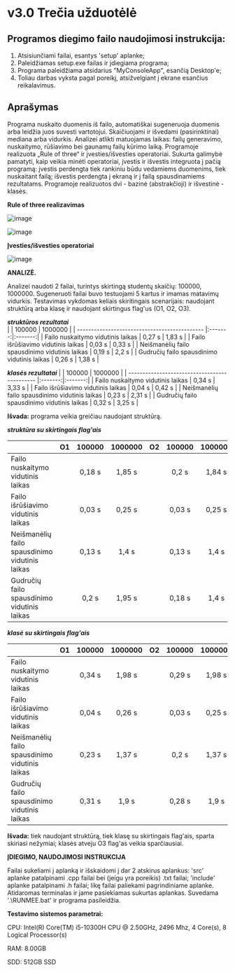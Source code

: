 # v3.0 Trečia užduotėlė

## Programos diegimo failo naudojimosi instrukcija:
1. Atsisiunčiami failai, esantys 'setup' aplanke;
2. Paleidžiamas setup.exe failas ir įdiegiama programa;
3. Programa paleidžiama atsidarius "MyConsoleApp", esančią Desktop'e;
4. Toliau darbas vyksta pagal poreikį, atsižvelgiant į ekrane esančius reikalavimus.

## Aprašymas
Programa nuskaito duomenis iš failo, automatiškai sugeneruoja duomenis arba leidžia juos suvesti vartotojui. 
Skaičiuojami ir išvedami (pasirinktinai) mediana arba vidurkis. 
Analizei atlikti matuojamas laikas: failų generavimo, nuskaitymo, rūšiavimo bei gaunamų failų kūrimo laiką. 
Programoje realizuota „Rule of three“ ir įvesties/išvesties operatoriai. 
Sukurta galimybė pamatyti, kaip veikia minėti operatoriai, įvestis ir išvestis integruota į pačią programą: įvestis perdengta tiek rankiniu būdu vedamiems duomenims, tiek nuskaitant failą; išvestis perdengta į ekraną ir į failą spausdinamiems rezultatams. 
Programoje realizuotos dvi - bazinė (abstrakčioji) ir išvestinė - klasės.


**Rule of three realizavimas**

![image](https://github.com/AusrineBudzeviciute/Project2/assets/145910900/a72a862c-e4e6-480f-ae71-95dfe7bad001)

![image](https://github.com/AusrineBudzeviciute/Project2/assets/145910900/afc4d8ad-5c2d-4aa2-a8e1-2de3b2388c78)

**Įvesties/išvesties operatoriai**

![image](https://github.com/AusrineBudzeviciute/Project2/assets/145910900/fc7bdaef-fa06-4b8b-9853-947a5a3f563a)

**ANALIZĖ.** 

Analizei naudoti 2 failai, turintys skirtingą studentų skaičių: 100000, 1000000. Sugeneruoti failai buvo testuojami 5 kartus ir imamas matavimų vidurkis. Testavimas vykdomas keliais skiritingais scenarijais: 
naudojant struktūrą arba klasę ir naudojant skirtingus flag'us (O1, O2, O3).

**_struktūros rezultatai_**                                                 
|                                                 |  100000 | 1000000 |
| ---------------------------------------------   |:-------:|:-------:|
|  Failo nuskaitymo vidutinis laikas              | 0,27 s  |  1,83 s |
|  Failo išrūšiavimo vidutinis laikas             | 0,03 s  |  0,33 s |
|  Neišmanėlių failo spausdinimo vidutinis laikas | 0,19 s  |  2,2 s  |
|  Gudručių failo spausdinimo vidutinis laikas    | 0,26 s  |  1,38 s |

**_klasės rezultatai_** 
|                                                 |  100000 | 1000000 |
| ---------------------------------------------   |:-------:|:-------:|
|  Failo nuskaitymo vidutinis laikas              | 0,34 s  |  3,33 s |
|  Failo išrūšiavimo vidutinis laikas             | 0,04 s  |  0,42 s |
|  Neišmanėlių failo spausdinimo vidutinis laikas | 0,23 s  |  2,31 s |
|  Gudručių failo spausdinimo vidutinis laikas    | 0,32 s  |  3,25 s |

**Išvada:** programa veikia greičiau naudojant struktūrą.


**_struktūra su skirtingais flag'ais_**

|                                                 |    O1   |  100000 | 1000000 |    O2   |  100000 | 1000000 |    O3   |  100000 | 1000000 |
| ---------------------------------------------   |:-------:|:-------:|:-------:|:-------:|:-------:|:-------:|:-------:|:-------:|:-------:|
|  Failo nuskaitymo vidutinis laikas              |         | 0,18 s  |  1,85 s |         | 0,2 s   | 1,84 s  |         | 0,2 s   | 1,83 s  |
|  Failo išrūšiavimo vidutinis laikas             |         | 0,03 s  |  0,25 s |         | 0,03 s  | 0,25 s  |         | 0,02 s  | 0,24 s  |
|  Neišmanėlių failo spausdinimo vidutinis laikas |         | 0,13 s  |  1,4 s  |         | 0,13 s  | 1,4 s   |         | 0,13 s  |  1,4 s  |
|  Gudručių failo spausdinimo vidutinis laikas    |         | 0,2 s   |  1,95 s |         | 0,18 s  | 1,4 s   |         | 0,19 s  |   2 s   |

**_klasė su skirtingais flag'ais_**

|                                                 |    O1   |  100000 | 1000000 |    O2   |  100000 | 1000000 |    O3   |  100000 | 1000000 |
| ---------------------------------------------   |:-------:|:-------:|:-------:|:-------:|:-------:|:-------:|:-------:|:-------:|:-------:|
|  Failo nuskaitymo vidutinis laikas              |         | 0,34 s  |  1,98 s |         | 0,29 s  | 1,98 s  |         | 0,21 s  | 1,98 s  |
|  Failo išrūšiavimo vidutinis laikas             |         | 0,04 s  |  0,26 s |         | 0,03 s  | 0,25 s  |         | 0,02 s  | 0,25 s  |
|  Neišmanėlių failo spausdinimo vidutinis laikas |         | 0,23 s  |  1,37 s |         | 0,2 s   | 1,37 s  |         | 0,13 s  |  1,38 s |
|  Gudručių failo spausdinimo vidutinis laikas    |         | 0,31 s  |  1,9 s  |         | 0,28 s  | 1,9 s   |         | 0,19 s  |  1,9 s  |

**Išvada:** tiek naudojant struktūrą, tiek klasę su skirtingais flag'ais, sparta skiriasi nežymiai; klasės atveju O3 flag'as veikia sparčiausiai.

**ĮDIEGIMO, NAUDOJIMOSI INSTRUKCIJA**

Failai sukeliami į aplanką ir išskaidomi į dar 2 atskirus aplankus: 'src' aplanke patalpinami .cpp failai bei (jeigu yra poreikis) .txt failai; 'include' aplanke patalpinami .h failai; likę failai paliekami pagrindiniame aplanke. Atidaromas terminalas ir jame pasiekiamas sukurtas aplankas. Suvedama '.\RUNMEE.bat' ir programa pasileidžia.

**Testavimo sistemos parametrai:**

CPU: Intel(R) Core(TM) i5-10300H CPU @ 2.50GHz, 2496 Mhz, 4 Core(s), 8 Logical Processor(s)

RAM: 8.00GB

SDD: 512GB SSD
